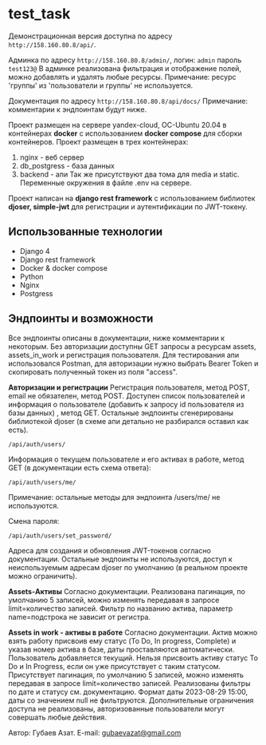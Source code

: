 

# test_task
Демонстрационная версия доступна по адресу `http://158.160.80.8/api/`.

Админка по адресу `http://158.160.80.8/admin/`,
логин: `admin`
пароль `test123@`
В админке реализована фильтрация и отображение полей, можно добавлять и удалять любые ресурсы.
Примечание: ресурс 'группы' из 'пользователи и группы' не используется.

Документация по адресу `http://158.160.80.8/api/docs/`
Примечание: комментарии к эндпоинтам будут ниже.

Проект размещен на сервере yandex-cloud, ОС-Ubuntu 20.04 в контейнерах **docker** с использованием **docker compose** для сборки контейнеров. Проект размещен в трех контейнерах:

 1. nginx - веб сервер
 2. db_postgress - база данных
 3. backend - апи
 Так же присутствуют два тома для media и static. Переменные окружения в файле .env на сервере.

Проект написан на **django rest framework** с использованием библиотек **djoser, simple-jwt** для регистрации и аутентификации по JWT-токену.


## Использованные технологии

 - Django 4
 - Django rest framework
 - Docker & docker compose
 - Python
 - Nginx
 - Postgress

## Эндпоинты и возможности
Все эндпоинты описаны в документации, ниже комментарии к некоторым.
Без авторизации доступны GET запросы а ресурсам assets, assets_in_work и регистрация пользователя.
Для тестирования апи использовался Postman, для авторизации нужно выбрать Bearer Token и скопировать полученный токен из поля "access".

**Авторизации и регистрации**
Регистрация пользователя, метод POST, email не обязателен, метод POST. Доступен список пользователей и информация о пользователе (добавить к запросу id пользователя из базы данных) , метод GET. Остальные эндпоинты сгенерированы библиотекой djoser (в схеме апи детально не разбирался оставил как есть).

    /api/auth/users/

Информация о текущем пользователе и его активах в работе, метод GET (в документации есть схема ответа):

    /api/auth/users/me/
Примечание: остальные методы для эндпоинта /users/me/ не используются.

Смена пароля:

    /api/auth/users/set_password/

Адреса для создания и обновления JWT-токенов согласно документации. Остальные эндпоинты не используются,  доступ к неиспользуемым адресам djoser по умолчанию (в реальном проекте можно ограничить).

**Assets-Активы**
Согласно документации. Реализована пагинация, по умолчанию 5 записей, можно изменять передавая в запросе limit=количество записей. Фильтр по названию актива, параметр name=подстрока не зависит от регистра.

**Assets in work - активы в работе**
Согласно документации. Актив можно взять работу присвоив ему статус (To Do, In progress, Complete) и указав номер актива в базе, даты проставляются автоматически. Пользователь добавляется текущий. Нельзя присвоить активу статус To Do и In Progress, если он уже присутствует с таким статусом. Присутствует пагинация, по умолчанию 5 записей, можно изменять передавая в запросе limit=количество записей. Реализованы фильтры по дате и статусу см. документацию. Формат даты 2023-08-29 15:00, даты со значением null не фильтруются.
Дополнительные ограничения доступа не реализованы, авторизованные пользователи могут совершать любые действия.

Автор: Губаев Азат. E-mail: gubaevazat@gmail.com

